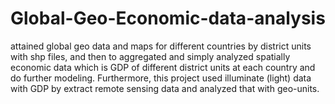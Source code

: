 # Global-Geo-Economic-data-analysis

attained global geo data and maps for different countries by district units with shp files, 
and then to aggregated and simply analyzed spatially economic data which is GDP of different district units at each country and do further modeling. Furthermore, this project used illuminate (light) data with GDP by extract remote sensing data and analyzed that with geo-units.

